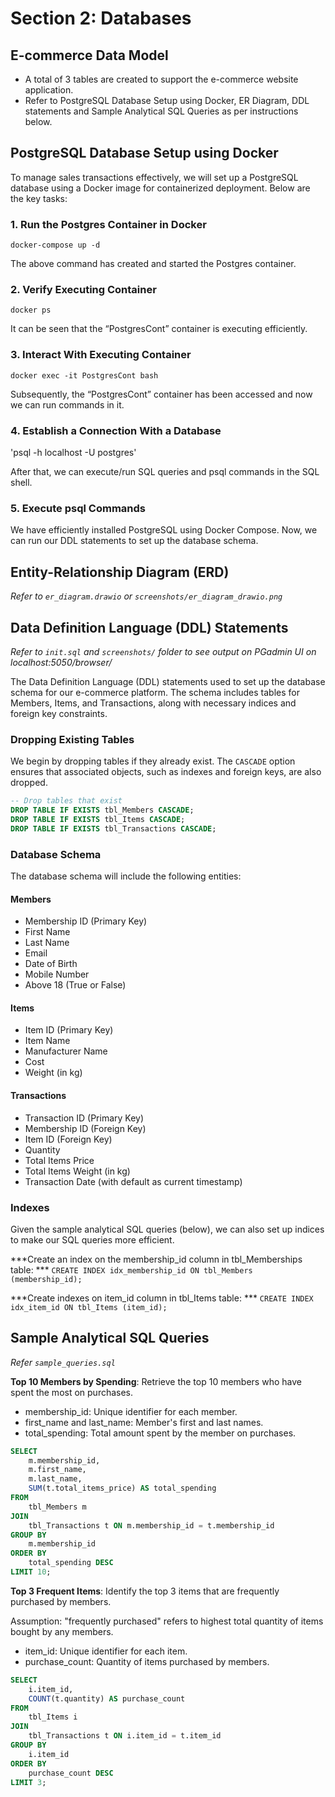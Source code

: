 # Section 2: Databases 

## E-commerce Data Model

- A total of 3 tables are created to support the e-commerce website application.
- Refer to PostgreSQL Database Setup using Docker, ER Diagram, DDL statements and Sample Analytical SQL Queries as per instructions below. 


## PostgreSQL Database Setup using Docker

To manage sales transactions effectively, we will set up a PostgreSQL database using a Docker image for containerized deployment. Below are the key tasks:

### 1. Run the Postgres Container in Docker

`docker-compose up -d`

The above command has created and started the Postgres container.

### 2. Verify Executing Container

`docker ps`

It can be seen that the “PostgresCont” container is executing efficiently.

### 3. Interact With Executing Container

`docker exec -it PostgresCont bash`

Subsequently, the “PostgresCont” container has been accessed and now we can run commands in it.

### 4. Establish a Connection With a Database

'psql -h localhost -U postgres'

After that, we can execute/run SQL queries and psql commands in the SQL shell.

### 5. Execute psql Commands

We have efficiently installed PostgreSQL using Docker Compose. Now, we can run our DDL statements to set up the database schema. 

## Entity-Relationship Diagram (ERD)
*Refer to `er_diagram.drawio` or `screenshots/er_diagram_drawio.png`*

## Data Definition Language (DDL) Statements
*Refer to `init.sql` and `screenshots/` folder to see output on PGadmin UI on localhost:5050/browser/*

The Data Definition Language (DDL) statements used to set up the database schema for our e-commerce platform. The schema includes tables for Members, Items, and Transactions, along with necessary indices and foreign key constraints.

### Dropping Existing Tables

We begin by dropping tables if they already exist. The `CASCADE` option ensures that associated objects, such as indexes and foreign keys, are also dropped.

```sql
-- Drop tables that exist
DROP TABLE IF EXISTS tbl_Members CASCADE;
DROP TABLE IF EXISTS tbl_Items CASCADE;
DROP TABLE IF EXISTS tbl_Transactions CASCADE;
```

### Database Schema

The database schema will include the following entities:

#### Members
- Membership ID (Primary Key)
- First Name
- Last Name
- Email
- Date of Birth
- Mobile Number
- Above 18 (True or False)

#### Items
- Item ID (Primary Key)
- Item Name
- Manufacturer Name
- Cost
- Weight (in kg)

#### Transactions
- Transaction ID (Primary Key)
- Membership ID (Foreign Key)
- Item ID (Foreign Key)
- Quantity
- Total Items Price
- Total Items Weight (in kg)
- Transaction Date (with default as current timestamp)

### Indexes

Given the sample analytical SQL queries (below), we can also set up indices to make our SQL queries more efficient. 

***Create an index on the membership_id column in tbl_Memberships table: ***
`CREATE INDEX idx_membership_id ON tbl_Members (membership_id);`

***Create indexes on item_id column in tbl_Items table: ***
`CREATE INDEX idx_item_id ON tbl_Items (item_id);`

## Sample Analytical SQL Queries
*Refer `sample_queries.sql`*

**Top 10 Members by Spending**: Retrieve the top 10 members who have spent the most on purchases.

- membership_id: Unique identifier for each member.
- first_name and last_name: Member's first and last names.
- total_spending: Total amount spent by the member on purchases.

```sql
SELECT
    m.membership_id,
    m.first_name,
    m.last_name,
    SUM(t.total_items_price) AS total_spending
FROM
    tbl_Members m
JOIN
    tbl_Transactions t ON m.membership_id = t.membership_id
GROUP BY
    m.membership_id
ORDER BY
    total_spending DESC
LIMIT 10;
```


**Top 3 Frequent Items**: Identify the top 3 items that are frequently purchased by members.

Assumption: "frequently purchased" refers to highest total quantity of items bought by any members.

- item_id: Unique identifier for each item.
- purchase_count: Quantity of items purchased by members.

```sql
SELECT
    i.item_id,
    COUNT(t.quantity) AS purchase_count
FROM
    tbl_Items i
JOIN
    tbl_Transactions t ON i.item_id = t.item_id
GROUP BY
    i.item_id
ORDER BY
    purchase_count DESC
LIMIT 3;
```